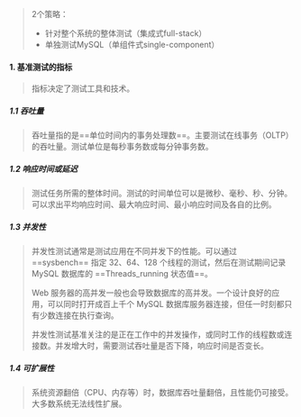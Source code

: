 >2个策略：
>
>- 针对整个系统的整体测试（集成式full-stack）
>- 单独测试MySQL（单组件式single-component）

#### 1. 基准测试的指标

>指标决定了测试工具和技术。

##### 1.1 吞吐量

>吞吐量指的是==单位时间内的事务处理数==。主要测试在线事务（OLTP）的吞吐量。测试单位是每秒事务数或每分钟事务数。

##### 1.2 响应时间或延迟

>测试任务所需的整体时间。测试的时间单位可以是微秒、毫秒、秒、分钟。可以求出平均响应时间、最大响应时间、最小响应时间及各自的比例。

##### 1.3 并发性

>并发性测试通常是测试应用在不同并发下的性能。可以通过 ==sysbench== 指定 32、64、128 个线程的测试，然后在测试期间记录 MySQL 数据库的 ==Threads_running 状态值==。
>
>Web 服务器的高并发一般也会导致数据库的高并发。一个设计良好的应用，可以同时打开成百上千个 MySQL 数据库服务器连接，但任一时刻都只有少数连接在执行查询。
>
>并发性测试基准关注的是正在工作中的并发操作，或同时工作的线程数或连接数。并发增大时，需要测试吞吐量是否下降，响应时间是否变长。

##### 1.4 可扩展性

>系统资源翻倍（CPU、内存等）时，数据库吞吐量翻倍，且性能仍可接受。大多数系统无法线性扩展。